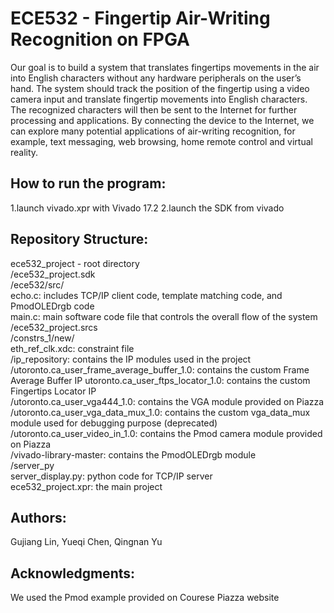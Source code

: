 # ECE532 - Fingertip Air-Writing Recognition on FPGA
Our goal is to build a system that translates fingertips movements in the air into English characters without any hardware peripherals on the user’s hand. The system should track the position of the fingertip using a video camera input and translate fingertip movements into English characters. The recognized characters will then be sent to the Internet for further processing and applications. By connecting the device to the Internet, we can explore many potential applications of air-writing recognition, for example, text messaging, web browsing, home remote control and virtual reality.

How to run the program:
-----------------------
1.launch vivado.xpr with Vivado 17.2
2.launch the SDK from vivado

Repository Structure:
---------------------
ece532_project - root directory  
  /ece532_project.sdk  
    /ece532/src/  
      echo.c: includes TCP/IP client code, template matching code, and PmodOLEDrgb code  
      main.c: main software code file that controls the overall flow of the system  
/ece532_project.srcs  
  /constrs_1/new/  
      eth_ref_clk.xdc: constraint file    
/ip_repository: contains the IP modules used in the project    
  /utoronto.ca_user_frame_average_buffer_1.0: contains the custom Frame Average Buffer IP utoronto.ca_user_ftps_locator_1.0: contains the custom Fingertips Locator IP  
  /utoronto.ca_user_vga444_1.0: contains the VGA module provided on Piazza  
  /utoronto.ca_user_vga_data_mux_1.0: contains the custom vga_data_mux module used for debugging purpose (deprecated)  
  /utoronto.ca_user_video_in_1.0: contains the Pmod camera module provided on Piazza  
  /vivado-library-master: contains the PmodOLEDrgb module  
/server_py  
  server_display.py: python code for TCP/IP server  
ece532_project.xpr: the main project  
 
Authors:
--------
Gujiang Lin, Yueqi Chen, Qingnan Yu

Acknowledgments:
--------
We used the Pmod example provided on Courese Piazza website
